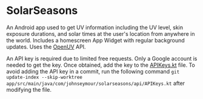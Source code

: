 # SolarSeasons

An Android app used to get UV information including the UV level, skin exposure durations, and solar times at the user's location from anywhere in the world. Includes a homescreen App Widget with regular background updates. Uses the [OpenUV](https://www.openuv.io/) API.

An API key is required due to limited free requests. Only a Google account is needed to get the key. Once obtained, add the key to the [APIKeys.kt](./app/src/main/java/com/johnseymour/solarseasons/api/APIKeys.kt) file. To avoid adding the API key in a commit, run the following command 
`git update-index --skip-worktree app/src/main/java/com/johnseymour/solarseasons/api/APIKeys.kt` after modifying the file.
